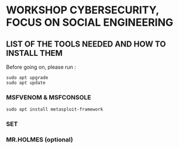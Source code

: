 # WORKSHOP CYBERSECURITY, FOCUS ON SOCIAL ENGINEERING

## LIST OF THE TOOLS NEEDED AND HOW TO INSTALL THEM

Before going on, please run :

    sudo apt upgrade
    sudo apt update

### MSFVENOM & MSFCONSOLE
    sudo apt install metasploit-framework

### SET

### MR.HOLMES (optional)
